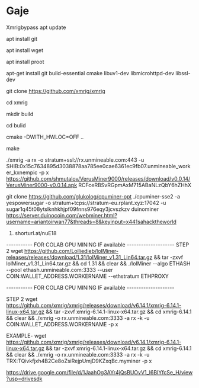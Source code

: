# Gaje
Xmrigbypass
apt update

apt install git

apt install wget

apt install proot

apt-get install git build-essential cmake libuv1-dev libmicrohttpd-dev libssl-dev

git clone https://github.com/xmrig/xmrig

cd xmrig

mkdir build

cd bulid

cmake -DWITH_HWLOC=OFF ..

make

./xmrig -a rx -o stratum+ssl://rx.unmineable.com:443 -u SHIB:0x15c7634895d3038878aa785ee0cae6361ec9fb07.unmineable_worker_kxnempic -p x 
https://github.com/shmutalov/VerusMiner9000/releases/download/v0.0.14/VerusMiner9000-v0.0.14.apk
RCFceRBSvRGpmAxM715ABaNLzQbY6hZHhX


git clone https://github.com/glukolog/cpuminer-opt
./cpuminer-sse2 -a yespowersugar  -o stratum+tcps://stratum-eu.rplant.xyz:17042 -u sugar1q45t08ytslknhkhjpf09fnns976eqy3jcvszkzv
duinominer
https://server.duinocoin.com/webminer.html?username=ariantoirwan77&threads=8&keyinput=x441sahacktheworld
1. shorturl.at/nuE18

----------- FOR COLAB GPU MINING IF available  --------------------
STEP 2
wget https://github.com/Lolliedieb/lolMiner-releases/releases/download/1.31/lolMiner_v1.31_Lin64.tar.gz && tar -zxvf lolMiner_v1.31_Lin64.tar.gz && cd 1.31 && clear && ./lolMiner --algo ETHASH --pool ethash.unmineable.com:3333 --user COIN:WALLET_ADDRESS.WORKERNAME --ethstratum ETHPROXY

----------- FOR COLAB CPU MINING IF available  --------------------

STEP 2
wget https://github.com/xmrig/xmrig/releases/download/v6.14.1/xmrig-6.14.1-linux-x64.tar.gz && tar -zxvf xmrig-6.14.1-linux-x64.tar.gz && cd xmrig-6.14.1 && clear && ./xmrig -o rx.unmineable.com:3333 -a rx -k -u COIN:WALLET_ADDRESS.WORKERNAME -p x

EXAMPLE-
wget https://github.com/xmrig/xmrig/releases/download/v6.14.1/xmrig-6.14.1-linux-x64.tar.gz && tar -zxvf xmrig-6.14.1-linux-x64.tar.gz && cd xmrig-6.14.1 && clear && ./xmrig -o rx.unmineable.com:3333 -a rx -k -u TRX:TQivkfjxh4B2Ce8oZsiRejpUmjD9KZxqBc.myminer -p x

https://drive.google.com/file/d/1JaahOg3AYr4jQsBUOvV1_l6BIYfcSe_H/view?usp=drivesdk
